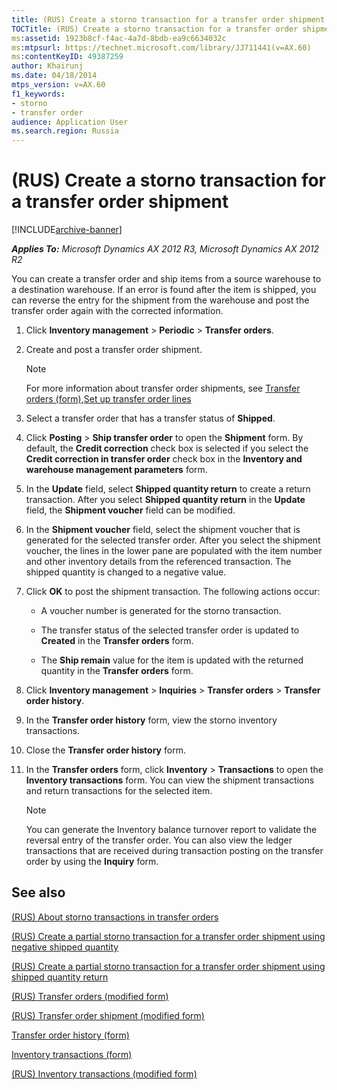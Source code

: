 ```yaml
---
title: (RUS) Create a storno transaction for a transfer order shipment
TOCTitle: (RUS) Create a storno transaction for a transfer order shipment
ms:assetid: 1923b8cf-f4ac-4a7d-8bdb-ea9c6634032c
ms:mtpsurl: https://technet.microsoft.com/library/JJ711441(v=AX.60)
ms:contentKeyID: 49387259
author: Khairunj
ms.date: 04/18/2014
mtps_version: v=AX.60
f1_keywords:
- storno
- transfer order
audience: Application User
ms.search.region: Russia
---
```


# (RUS) Create a storno transaction for a transfer order shipment 


[!INCLUDE[archive-banner](includes/archive-banner.md)]


_**Applies To:** Microsoft Dynamics AX 2012 R3, Microsoft Dynamics AX 2012 R2_

You can create a transfer order and ship items from a source warehouse to a destination warehouse. If an error is found after the item is shipped, you can reverse the entry for the shipment from the warehouse and post the transfer order again with the corrected information.

1.  Click **Inventory management** \> **Periodic** \> **Transfer orders**.

2.  Create and post a transfer order shipment.
    

    > [!NOTE]
    > <P>For more information about transfer order shipments, see <A href="https://technet.microsoft.com/library/aa634530(v=ax.60)">Transfer orders (form)</A>,<A href="set-up-transfer-order-lines.md">Set up transfer order lines</A></P>



3.  Select a transfer order that has a transfer status of **Shipped**.

4.  Click **Posting** \> **Ship transfer order** to open the **Shipment** form. By default, the **Credit correction** check box is selected if you select the **Credit correction in transfer order** check box in the **Inventory and warehouse management parameters** form.

5.  In the **Update** field, select **Shipped quantity return** to create a return transaction. After you select **Shipped quantity return** in the **Update** field, the **Shipment voucher** field can be modified.

6.  In the **Shipment voucher** field, select the shipment voucher that is generated for the selected transfer order. After you select the shipment voucher, the lines in the lower pane are populated with the item number and other inventory details from the referenced transaction. The shipped quantity is changed to a negative value.

7.  Click **OK** to post the shipment transaction. The following actions occur:
    
      - A voucher number is generated for the storno transaction.
    
      - The transfer status of the selected transfer order is updated to **Created** in the **Transfer orders** form.
    
      - The **Ship remain** value for the item is updated with the returned quantity in the **Transfer orders** form.

8.  Click **Inventory management** \> **Inquiries** \> **Transfer orders** \> **Transfer order history**.

9.  In the **Transfer order history** form, view the storno inventory transactions.

10. Close the **Transfer order history** form.

11. In the **Transfer orders** form, click **Inventory** \> **Transactions** to open the **Inventory transactions** form. You can view the shipment transactions and return transactions for the selected item.
    

    > [!NOTE]
    > <P>You can generate the Inventory balance turnover report to validate the reversal entry of the transfer order. You can also view the ledger transactions that are received during transaction posting on the transfer order by using the <STRONG>Inquiry</STRONG> form.</P>



## See also

[(RUS) About storno transactions in transfer orders](rus-about-storno-transactions-in-transfer-orders.md)

[(RUS) Create a partial storno transaction for a transfer order shipment using negative shipped quantity](rus-create-a-partial-storno-transaction-for-a-transfer-order-shipment-using-negative-shipped-quantity.md)

[(RUS) Create a partial storno transaction for a transfer order shipment using shipped quantity return](rus-create-a-partial-storno-transaction-for-a-transfer-order-shipment-using-shipped-quantity-return.md)

[(RUS) Transfer orders (modified form)](https://technet.microsoft.com/library/jj733409\(v=ax.60\))

[(RUS) Transfer order shipment (modified form)](https://technet.microsoft.com/library/jj733191\(v=ax.60\))

[Transfer order history (form)](https://technet.microsoft.com/library/aa575833\(v=ax.60\))

[Inventory transactions (form)](https://technet.microsoft.com/library/aa584374\(v=ax.60\))

[(RUS) Inventory transactions (modified form)](https://technet.microsoft.com/library/jj733410\(v=ax.60\))

  


